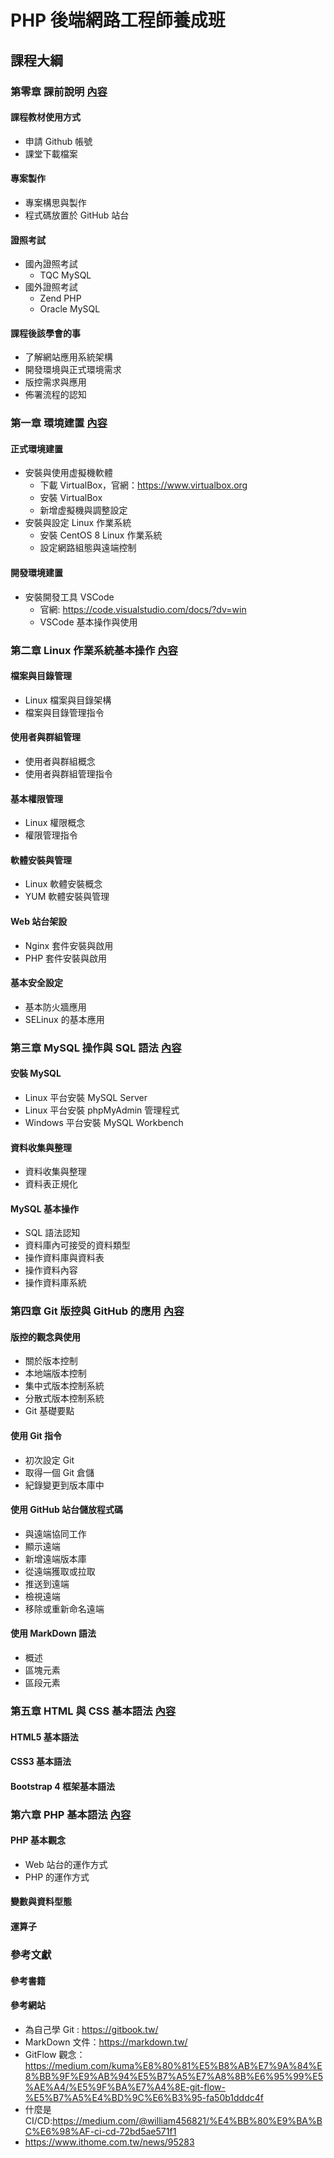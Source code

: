 # PHP 後端網路工程師養成班
## 課程大綱
### 第零章 課前說明 [內容](ch0/README.md)
#### 課程教材使用方式
+ 申請 Github 帳號
+ 課堂下載檔案
#### 專案製作
+ 專案構思與製作
+ 程式碼放置於 GitHub 站台
#### 證照考試
+ 國內證照考試
  + TQC MySQL
+ 國外證照考試
  + Zend PHP
  + Oracle MySQL  
#### 課程後該學會的事
+ 了解網站應用系統架構
+ 開發環境與正式環境需求
+ 版控需求與應用
+ 佈署流程的認知
### 第一章 環境建置 [內容](ch1/README.md)

#### 正式環境建置
+ 安裝與使用虚擬機軟體
  + 下載 VirtualBox，官網：https://www.virtualbox.org 
  + 安裝 VirtualBox
  + 新增虚擬機與調整設定
+ 安裝與設定 Linux 作業系統
  + 安裝 CentOS 8 Linux 作業系統
  + 設定網路組態與遠端控制

#### 開發環境建置
+ 安裝開發工具 VSCode 
  + 官網: https://code.visualstudio.com/docs/?dv=win
  + VSCode 基本操作與使用

### 第二章 Linux 作業系統基本操作 [內容](ch2/README.md)
#### 檔案與目錄管理
+ Linux 檔案與目錄架構
+ 檔案與目錄管理指令
#### 使用者與群組管理
+ 使用者與群組概念
+ 使用者與群組管理指令
#### 基本權限管理
+ Linux 權限概念
+ 權限管理指令
#### 軟體安裝與管理
+ Linux 軟體安裝概念
+ YUM 軟體安裝與管理
#### Web 站台架設
+ Nginx 套件安裝與啟用
+ PHP 套件安裝與啟用
#### 基本安全設定
+ 基本防火牆應用
+ SELinux 的基本應用

### 第三章 MySQL 操作與 SQL 語法 [內容](ch3/README.md)
#### 安裝 MySQL
+ Linux 平台安裝 MySQL Server
+ Linux 平台安裝 phpMyAdmin 管理程式
+ Windows 平台安裝 MySQL Workbench
#### 資料收集與整理
+ 資料收集與整理
+ 資料表正規化
#### MySQL 基本操作
+ SQL 語法認知
+ 資料庫內可接受的資料類型
+ 操作資料庫與資料表
+ 操作資料內容
+ 操作資料庫系統

### 第四章 Git 版控與 GitHub 的應用 [內容](ch4/README.md)
#### 版控的觀念與使用
+ 關於版本控制
+ 本地端版本控制
+ 集中式版本控制系統
+ 分散式版本控制系統
+ Git 基礎要點
#### 使用 Git 指令
+ 初次設定 Git
+ 取得一個 Git 倉儲
+ 紀錄變更到版本庫中
#### 使用 GitHub 站台儲放程式碼
+ 與遠端協同工作
+ 顯示遠端
+ 新增遠端版本庫
+ 從遠端獲取或拉取
+ 推送到遠端
+ 檢視遠端
+ 移除或重新命名遠端
#### 使用 MarkDown 語法
+ 概述
+ 區塊元素
+ 區段元素

### 第五章 HTML 與 CSS 基本語法 [內容](ch5/README.md)
#### HTML5 基本語法
#### CSS3 基本語法
#### Bootstrap 4 框架基本語法

### 第六章 PHP 基本語法 [內容](ch6/README.md)
#### PHP 基本觀念
+ Web 站台的運作方式
+ PHP 的運作方式
#### 變數與資料型態
#### 運算子

### 參考文獻
#### 參考書籍
#### 參考網站
+ 為自己學 Git : https://gitbook.tw/
+ MarkDown 文件：https://markdown.tw/
+ GitFlow 觀念：https://medium.com/kuma%E8%80%81%E5%B8%AB%E7%9A%84%E8%BB%9F%E9%AB%94%E5%B7%A5%E7%A8%8B%E6%95%99%E5%AE%A4/%E5%9F%BA%E7%A4%8E-git-flow-%E5%B7%A5%E4%BD%9C%E6%B3%95-fa50b1dddc4f
+ 什麼是 CI/CD:https://medium.com/@william456821/%E4%BB%80%E9%BA%BC%E6%98%AF-ci-cd-72bd5ae571f1
+ https://www.ithome.com.tw/news/95283